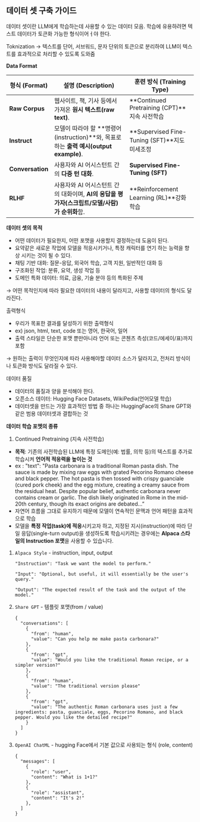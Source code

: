 ## 데이터 셋 구축 가이드

데이터 셋이란 LLM에게 학습하는데 사용할 수 있는 데이터 모음.
학습에 유용하려면 텍스트 데이터가 토큰화 가능한 형식이어ㅓ야 한다.


Toknization &rarr; 텍스트를 단어, 서브워드, 문자 단위의 토큰으로 분리하여 LLM이 텍스트를 효과적으로 처리할 수 있도록 도와줌


**Data Format**

| **형식 (Format)** | **설명 (Description)** | **훈련 방식 (Training Type)** |
| --- | --- | --- |
| **Raw Corpus** | 웹사이트, 책, 기사 등에서 가져온 **원시 텍스트(raw text)**. | **Continued Pretraining (CPT)**지속 사전학습 |
| **Instruct** | 모델이 따라야 할 **명령어(instruction)**와, 목표로 하는 **출력 예시(output example)**. | **Supervised Fine-Tuning (SFT)**지도 미세조정 |
| **Conversation** | 사용자와 AI 어시스턴트 간의 **다중 턴 대화**. | **Supervised Fine-Tuning (SFT)** |
| **RLHF** | 사용자와 AI 어시스턴트 간의 대화이며, **AI의 응답을 평가자(스크립트/모델/사람)가 순위화**함. | **Reinforcement Learning (RL)**강화학습 |


**데이터 셋의 목적**

- 어떤 데이터가 필요한지, 어떤 포맷을 사용할지 결정하는데 도움이 된다.
- 요약같은 새로운 작업에 모델을 적응시키거나, 특정 캐릭터를 연기 하는 능력을 향상 시키는 것이 될 수 있다.
- 채팅 기반 대화: 질문-응답, 외국어 학습, 고객 지원, 일반적인 대화 등
- 구조화된 작업: 분류, 요약, 생성 작업 등
- 도메인 특화 데이터: 의료, 금융, 기술 분야 등의 특화된 주제

→ 어떤 목적인지에 따라 필요한 데이터의 내용이 달라지고, 사용할 데이터의 형식도 달라진다.

출력형식

- 우리가 목표한 결과를 달성하기 위한 출력형식
- ex) json, html, text, code 또는 영어, 한국어, 일어
- 출력 스타일은 단순한 포맷 뿐만아니라 언어 또는 콘첸츠 측성(코드/에세이/표)까지 포함

→ 원하는 출력이 무엇인지에 따라 사용해야할 데이터 소스가 달라지고, 전처리 방식이나 토큰화 방식도  달라질 수 있다.

데이터 품질

- 데이터의 품질과 양을 분석해야 한다.
- 오픈소스 데이터: Hugging Face Datasets, WikiPedia(언어모델 학습)
- 데이터셋을 만드는 가장 효과적인 방법 중 하나는 HuggingFace의 Share GPT와 같은 범용 데이터셋과 결합하는 것


**데이터 학습 포멧의 종류**
1. Continued Pretraining (지속 사전학습)

- **목적**: 기존의 사전학습된 LLM에 특정 도메인(예: 법률, 의학 등)의 텍스트를 추가로 학습시켜 **언어적 적응력을 높이는 것**
- ex :   "text": "Pasta carbonara is a traditional Roman pasta dish. The sauce is made by mixing raw eggs with grated Pecorino Romano cheese and black pepper. The hot pasta is then tossed with crispy guanciale (cured pork cheek) and the egg mixture, creating a creamy sauce from the residual heat. Despite popular belief, authentic carbonara never contains cream or garlic. The dish likely originated in Rome in the mid-20th century, though its exact origins are debated...”
- 자연어 흐름을 그대로 유지하기 때문에 모델이 연속적인 문맥과 언어 패턴을 효과적으로 학습
- 모델을 **특정 작업(task)에 적응**시키고자 하고, 지정된 지시(instruction)에 따라 단일 응답(single-turn output)을 생성하도록 학습시키려는 경우에는 **Alpaca 스타일의 Instruction 포맷**을 사용할 수 있습니다.


1. `Alpaca Style` - instruction, input, output
    
    ```
    "Instruction": "Task we want the model to perform."
    
    "Input": "Optional, but useful, it will essentially be the user's query."
    
    "Output": "The expected result of the task and the output of the model."
    ```


2. `Share GPT`  - 템플릿 포맷(from / value)
    
    ```
    {
      "conversations": [
        {
          "from": "human",
          "value": "Can you help me make pasta carbonara?"
        },
        {
          "from": "gpt",
          "value": "Would you like the traditional Roman recipe, or a simpler version?"
        },
        {
          "from": "human",
          "value": "The traditional version please"
        },
        {
          "from": "gpt",
          "value": "The authentic Roman carbonara uses just a few ingredients: pasta, guanciale, eggs, Pecorino Romano, and black pepper. Would you like the detailed recipe?"
        }
      ]
    }
    ```


3. `OpenAI ChatML` - hugging Face에서 기본 값으로 사용되는 형식 (role, content)
    
    ```
    {
      "messages": [
        {
          "role": "user",
          "content": "What is 1+1?"
        },
        {
          "role": "assistant",
          "content": "It's 2!"
        },
      ]
    }
    ```

